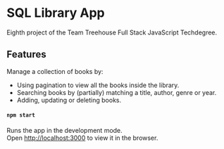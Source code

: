 # SQL Library App

Eighth project of the Team Treehouse Full Stack JavaScript Techdegree.

## Features

Manage a collection of books by:

-   Using pagination to view all the books inside the library.
-   Searching books by (partially) matching a title, author, genre or year.
-   Adding, updating or deleting books.

#### `npm start`

Runs the app in the development mode.\
Open [http://localhost:3000](http://localhost:3000) to view it in the browser.
